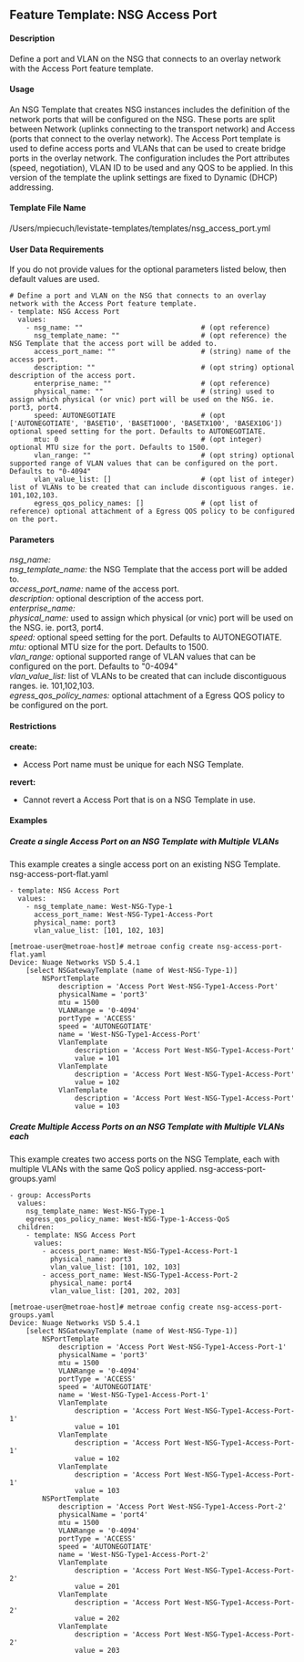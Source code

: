 ## Feature Template: NSG Access Port
#### Description
Define a port and VLAN on the NSG that connects to an overlay network with the Access Port feature template.

#### Usage
An NSG Template that creates NSG instances includes the definition of the network ports that will be configured on the NSG. These ports are split between Network (uplinks connecting to the transport network) and Access (ports that connect to the overlay network). The Access Port template is used to define access ports and VLANs that can be used to create bridge ports in the overlay network. The configuration includes the Port attributes (speed, negotiation), VLAN ID to be used and any QOS to be applied. In this version of the template the uplink settings are fixed to Dynamic (DHCP) addressing.

#### Template File Name
/Users/mpiecuch/levistate-templates/templates/nsg_access_port.yml

#### User Data Requirements
If you do not provide values for the optional parameters listed below, then default values are used.

```
# Define a port and VLAN on the NSG that connects to an overlay network with the Access Port feature template.
- template: NSG Access Port
  values:
    - nsg_name: ""                             # (opt reference)
      nsg_template_name: ""                    # (opt reference) the NSG Template that the access port will be added to.
      access_port_name: ""                     # (string) name of the access port.
      description: ""                          # (opt string) optional description of the access port.
      enterprise_name: ""                      # (opt reference)
      physical_name: ""                        # (string) used to assign which physical (or vnic) port will be used on the NSG. ie. port3, port4.
      speed: AUTONEGOTIATE                     # (opt ['AUTONEGOTIATE', 'BASET10', 'BASET1000', 'BASETX100', 'BASEX10G']) optional speed setting for the port. Defaults to AUTONEGOTIATE.
      mtu: 0                                   # (opt integer) optional MTU size for the port. Defaults to 1500.
      vlan_range: ""                           # (opt string) optional supported range of VLAN values that can be configured on the port. Defaults to "0-4094"
      vlan_value_list: []                      # (opt list of integer) list of VLANs to be created that can include discontiguous ranges. ie. 101,102,103.
      egress_qos_policy_names: []              # (opt list of reference) optional attachment of a Egress QOS policy to be configured on the port.

```

#### Parameters
*nsg_name:* <br>
*nsg_template_name:* the NSG Template that the access port will be added to.<br>
*access_port_name:* name of the access port.<br>
*description:* optional description of the access port.<br>
*enterprise_name:* <br>
*physical_name:* used to assign which physical (or vnic) port will be used on the NSG. ie. port3, port4.<br>
*speed:* optional speed setting for the port. Defaults to AUTONEGOTIATE.<br>
*mtu:* optional MTU size for the port. Defaults to 1500.<br>
*vlan_range:* optional supported range of VLAN values that can be configured on the port. Defaults to "0-4094"<br>
*vlan_value_list:* list of VLANs to be created that can include discontiguous ranges. ie. 101,102,103.<br>
*egress_qos_policy_names:* optional attachment of a Egress QOS policy to be configured on the port.<br>


#### Restrictions
**create:**
* Access Port name must be unique for each NSG Template.

**revert:**
* Cannot revert a Access Port that is on a NSG Template in use.

#### Examples

##### Create a single Access Port on an NSG Template with Multiple VLANs
This example creates a single access port on an existing NSG Template.  nsg-access-port-flat.yaml
```
- template: NSG Access Port
  values:
    - nsg_template_name: West-NSG-Type-1
      access_port_name: West-NSG-Type1-Access-Port
      physical_name: port3
      vlan_value_list: [101, 102, 103]

```
```
[metroae-user@metroae-host]# metroae config create nsg-access-port-flat.yaml
Device: Nuage Networks VSD 5.4.1
    [select NSGatewayTemplate (name of West-NSG-Type-1)]
        NSPortTemplate
            description = 'Access Port West-NSG-Type1-Access-Port'
            physicalName = 'port3'
            mtu = 1500
            VLANRange = '0-4094'
            portType = 'ACCESS'
            speed = 'AUTONEGOTIATE'
            name = 'West-NSG-Type1-Access-Port'
            VlanTemplate
                description = 'Access Port West-NSG-Type1-Access-Port'
                value = 101
            VlanTemplate
                description = 'Access Port West-NSG-Type1-Access-Port'
                value = 102
            VlanTemplate
                description = 'Access Port West-NSG-Type1-Access-Port'
                value = 103

```

##### Create Multiple Access Ports on an NSG Template with Multiple VLANs each
This example creates two access ports on the NSG Template, each with multiple VLANs with the same QoS policy applied.  nsg-access-port-groups.yaml
```
- group: AccessPorts
  values:
    nsg_template_name: West-NSG-Type-1
    egress_qos_policy_name: West-NSG-Type-1-Access-QoS
  children:
    - template: NSG Access Port
      values:
        - access_port_name: West-NSG-Type1-Access-Port-1
          physical_name: port3
          vlan_value_list: [101, 102, 103]
        - access_port_name: West-NSG-Type1-Access-Port-2
          physical_name: port4
          vlan_value_list: [201, 202, 203]

```
```
[metroae-user@metroae-host]# metroae config create nsg-access-port-groups.yaml
Device: Nuage Networks VSD 5.4.1
    [select NSGatewayTemplate (name of West-NSG-Type-1)]
        NSPortTemplate
            description = 'Access Port West-NSG-Type1-Access-Port-1'
            physicalName = 'port3'
            mtu = 1500
            VLANRange = '0-4094'
            portType = 'ACCESS'
            speed = 'AUTONEGOTIATE'
            name = 'West-NSG-Type1-Access-Port-1'
            VlanTemplate
                description = 'Access Port West-NSG-Type1-Access-Port-1'
                value = 101
            VlanTemplate
                description = 'Access Port West-NSG-Type1-Access-Port-1'
                value = 102
            VlanTemplate
                description = 'Access Port West-NSG-Type1-Access-Port-1'
                value = 103
        NSPortTemplate
            description = 'Access Port West-NSG-Type1-Access-Port-2'
            physicalName = 'port4'
            mtu = 1500
            VLANRange = '0-4094'
            portType = 'ACCESS'
            speed = 'AUTONEGOTIATE'
            name = 'West-NSG-Type1-Access-Port-2'
            VlanTemplate
                description = 'Access Port West-NSG-Type1-Access-Port-2'
                value = 201
            VlanTemplate
                description = 'Access Port West-NSG-Type1-Access-Port-2'
                value = 202
            VlanTemplate
                description = 'Access Port West-NSG-Type1-Access-Port-2'
                value = 203

```
